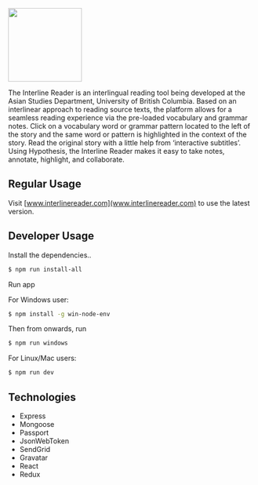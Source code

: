 <img src="https://github.com/armaandh/InterlineReader/blob/master/ILReader_Logo-with-tagline2.png" height="150">

The Interline Reader is an interlingual reading tool being developed at the Asian Studies Department, University of British Columbia. Based on an interlinear approach to reading source texts, the platform allows for a seamless reading experience via the pre-loaded vocabulary and grammar notes. Click on a vocabulary word or grammar pattern located to the left of the story and the same word or pattern is highlighted in the context of the story. Read the original story with a little help from ‘interactive subtitles’. Using Hypothesis, the Interline Reader makes it easy to take notes, annotate, highlight, and collaborate.



## Regular Usage
Visit [www.interlinereader.com](www.interlinereader.com) to use the latest version.

## Developer Usage

Install the dependencies..

```sh
$ npm run install-all
```

Run app 

For Windows user:

```sh
$ npm install -g win-node-env
```
Then from onwards, run
```sh
$ npm run windows
```

For Linux/Mac users:

```sh
$ npm run dev
```
## Technologies

- Express
- Mongoose
- Passport
- JsonWebToken
- SendGrid
- Gravatar
- React
- Redux
